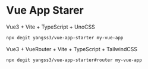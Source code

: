 # Vue App Starer

Vue3 + Vite + TypeScript + UnoCSS

```sh
npx degit yangss3/vue-app-starter my-vue-app
```

Vue3 + VueRouter +  Vite + TypeScript + TailwindCSS

```sh
npx degit yangss3/vue-app-starter#router my-vue-app
```
